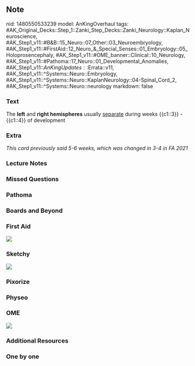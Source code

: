 ## Note
nid: 1480550533239
model: AnKingOverhaul
tags: #AK_Original_Decks::Step_1::Zanki_Step_Decks::Zanki_Neurology::Kaplan_Neuroscience, #AK_Step1_v11::#B&B::15_Neuro::07_Other::03_Neuroembryology, #AK_Step1_v11::#FirstAid::12_Neuro_&_Special_Senses::01_Embryology::05_Holoprosencephaly, #AK_Step1_v11::#OME_banner::Clinical::10_Neurology, #AK_Step1_v11::#Pathoma::17_Neuro::01_Developmental_Anomalies, #AK_Step1_v11::$AnKingUpdates::$Errata::v11, #AK_Step1_v11::^Systems::Neuro::Embryology, #AK_Step1_v11::^Systems::Neuro::KaplanNeurology::04-Spinal_Cord_2, #AK_Step1_v11::^Systems::Neuro::neurology
markdown: false

### Text
<div>
  The <b>left</b> and <b>right hemispheres</b> usually
  <u>separate</u> during weeks {{c1::3}} - {{c1::4}} of development
</div>

### Extra
<i>This card previously said 5-6 weeks, which was changed in 3-4 in
FA 2021</i>

### Lecture Notes


### Missed Questions


### Pathoma


### Boards and Beyond


### First Aid
<img src="tmp0TQnnX.png">

### Sketchy
<img src="Screen%20Shot%202019-11-20%20at%208.26.50%20PM.jpg">

### Pixorize


### Physeo


### OME
<div class="ome-widget">
  <a href=
  "https://onlinemeded.org/spa/neurology?ref=anki"><img src="_OME_AnkiFlashcards_Topic_4.png"></a>
</div>

### Additional Resources


### One by one

